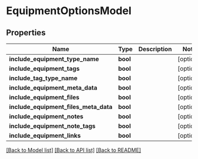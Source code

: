 # EquipmentOptionsModel

## Properties
Name | Type | Description | Notes
------------ | ------------- | ------------- | -------------
**include_equipment_type_name** | **bool** |  | [optional] 
**include_equipment_tags** | **bool** |  | [optional] 
**include_tag_type_name** | **bool** |  | [optional] 
**include_equipment_meta_data** | **bool** |  | [optional] 
**include_equipment_files** | **bool** |  | [optional] 
**include_equipment_files_meta_data** | **bool** |  | [optional] 
**include_equipment_notes** | **bool** |  | [optional] 
**include_equipment_note_tags** | **bool** |  | [optional] 
**include_equipment_links** | **bool** |  | [optional] 

[[Back to Model list]](../README.md#documentation-for-models) [[Back to API list]](../README.md#documentation-for-api-endpoints) [[Back to README]](../README.md)


